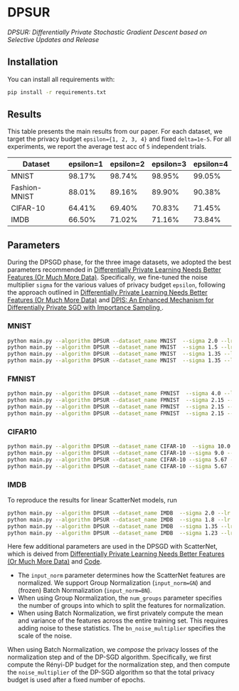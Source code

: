 # DPSUR


*DPSUR: Differentially Private Stochastic Gradient Descent based on Selective Updates and Release*</br>



## Installation

You can install all requirements with:
```bash
pip install -r requirements.txt
```

[//]: # (The code was tested with `python 3.7`, `torch 1.6` and `cpu`.)


## Results

This table presents the main results from our paper. For each dataset, we target the privacy budget `epsilon={1, 2, 3, 4}` and fixed `delta=1e-5`.
For all experiments, we report the average test acc of `5` independent trials.


| Dataset       | epsilon=1 | epsilon=2 | epsilon=3 | epsilon=4 |
|---------------|-----------|--------|-----------|-----------|
| MNIST         | 98.17%    | 98.74% | 98.95%    | 99.05% 
| Fashion-MNIST | 88.01%    | 89.16% | 89.90%    | 90.38%     
| CIFAR-10      | 64.41%    | 69.40% | 70.83%    | 71.45% 
| IMDB          | 66.50%    | 71.02% | 71.16%    | 73.84% 

## Parameters
During the DPSGD phase, for the three image datasets, we adopted the best parameters recommended 
in [Differentially Private Learning Needs Better Features (Or Much More Data)](http://arxiv.org/abs/2011.11660). Specifically, we fine-tuned the noise multiplier 
`sigma` for the various values of privacy budget `epsilon`, 
following the approach outlined in [Differentially Private Learning Needs Better Features (Or Much More Data)](http://arxiv.org/abs/2011.11660) and [DPIS: An Enhanced Mechanism for Differentially Private SGD with Importance Sampling
](https://arxiv.org/abs/2210.09634).
### MNIST

```bash
python main.py --algorithm DPSUR --dataset_name MNIST  --sigma 2.0 --lr 2.0 --batch_size 1024 --size_valid 5000 --C_v=0.001 --bs_valid=256 --beta=-1 --input_norm=BN --bn_noise_multiplier=8 --use_scattering --eps=1.0
python main.py --algorithm DPSUR --dataset_name MNIST  --sigma 1.5 --lr 2.0 --batch_size 1024 --size_valid 5000 --C_v=0.001 --bs_valid=256 --beta=-1 --input_norm=BN --bn_noise_multiplier=8 --use_scattering --eps=2.0
python main.py --algorithm DPSUR --dataset_name MNIST  --sigma 1.35 --lr 2.0 --batch_size 1024 --size_valid 5000 --C_v=0.001 --bs_valid=256 --beta=-1 --input_norm=BN --bn_noise_multiplier=8 --use_scattering --eps=3.0
python main.py --algorithm DPSUR --dataset_name MNIST  --sigma 1.35 --lr 2.0 --batch_size 1024 --size_valid 5000 --C_v=0.001 --bs_valid=256 --beta=-1 --input_norm=BN --bn_noise_multiplier=8 --use_scattering --eps=4.0
```

### FMNIST

```bash
python main.py --algorithm DPSUR --dataset_name FMNIST  --sigma 4.0 --lr 4.0 --batch_size 2048 --size_valid 5000 --C_v=0.001 --bs_valid=256 --beta=-1 --input_norm=GroupNorm --num_groups=8 --use_scattering --eps=1.0
python main.py --algorithm DPSUR --dataset_name FMNIST  --sigma 2.15 --lr 4.0 --batch_size 2048 --size_valid 5000 --C_v=0.001 --bs_valid=256 --beta=-1 --input_norm=GroupNorm --num_groups=8 --use_scattering --eps=2.0
python main.py --algorithm DPSUR --dataset_name FMNIST  --sigma 2.15 --lr 4.0 --batch_size 2048 --size_valid 5000 --C_v=0.001 --bs_valid=256 --beta=-1 --input_norm=GroupNorm --num_groups=8 --use_scattering --eps=3.0
python main.py --algorithm DPSUR --dataset_name FMNIST  --sigma 2.15 --lr 4.0 --batch_size 2048 --size_valid 5000 --C_v=0.001 --bs_valid=256 --beta=-1 --input_norm=GroupNorm --num_groups=8 --use_scattering --eps=4.0
```

### CIFAR10

```bash
python main.py --algorithm DPSUR --dataset_name CIFAR-10  --sigma 10.0 --lr 4.0 --batch_size 8192 --size_valid 5000 --C_v=0.001 --bs_valid=256 --beta=-1 --input_norm=BN --bn_noise_multiplier=8 --use_scattering --eps=1.0
python main.py --algorithm DPSUR --dataset_name CIFAR-10 --sigma 9.0 --lr 4.0 --batch_size 8192 --size_valid 5000 --C_v=0.001 --bs_valid=256 --beta=-1 --input_norm=BN --bn_noise_multiplier=8 --use_scattering --eps=2.0
python main.py --algorithm DPSUR --dataset_name CIFAR-10 --sigma 5.67 --lr 4.0 --batch_size 8192 --size_valid 5000 --C_v=0.001 --bs_valid=256 --beta=-1 --input_norm=BN --bn_noise_multiplier=8 --use_scattering --eps=3.0
python main.py --algorithm DPSUR --dataset_name CIFAR-10 --sigma 5.67 --lr 4.0 --batch_size 8192 --size_valid 5000 --C_v=0.001 --bs_valid=256 --beta=-1 --input_norm=BN --bn_noise_multiplier=8 --use_scattering --eps=4.0
```

### IMDB

To reproduce the results for linear ScatterNet models, run
```bash
python main.py --algorithm DPSUR --dataset_name IMDB  --sigma 2.0 --lr 0.02 --batch_size 1024 --size_valid 3000 --C_v=0.001 --bs_valid=256 --beta=-1 --eps=1.0
python main.py --algorithm DPSUR --dataset_name IMDB  --sigma 1.8 --lr 0.02 --batch_size 1024 --size_valid 3000 --C_v=0.001 --bs_valid=256 --beta=-1 --eps=2.0
python main.py --algorithm DPSUR --dataset_name IMDB  --sigma 1.35 --lr 0.02 --batch_size 1024 --size_valid 3000 --C_v=0.001 --bs_valid=256 --beta=-1 --eps=3.0
python main.py --algorithm DPSUR --dataset_name IMDB  --sigma 1.23 --lr 0.02 --batch_size 1024 --size_valid 3000 --C_v=0.001 --bs_valid=256 --beta=-1 --eps=4.0
```



Here few additional parameters are used in the DPSGD with ScatterNet, which is deived from [Differentially Private Learning Needs Better Features (Or Much More Data)](http://arxiv.org/abs/2011.11660) and 
[Code](https://github.com/ftramer/Handcrafted-DP). 
* The `input_norm` parameter determines how the ScatterNet features are normalized. 
We support Group Normalization (`input_norm=GN`) 
and (frozen) Batch Normalization (`input_norm=BN`).
* When using Group Normalization, the `num_groups` parameter specifies the number
of groups into which to split the features for normalization.
* When using Batch Normalization, we first privately compute the mean and variance
of the features across the entire training set. This requires adding noise to 
these statistics. The `bn_noise_multiplier` specifies the scale of the noise. 

When using Batch Normalization, we *compose* the privacy losses of the 
normalization step and of the DP-SGD algorithm.
Specifically, we first compute the Rényi-DP budget for the normalization step, 
and then compute the `noise_multiplier` of the DP-SGD algorithm so that the total
privacy budget is used after a fixed number of epochs.
